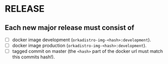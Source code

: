 # RELEASE

## Each new major release must consist of

- [ ] docker image development (`orkadistro-img-<hash>:development`).
- [ ] docker image production (`orkadistro-img-<hash>:development`).
- [ ] tagged commit on master (the `<hash>` part of the docker url must match this commits hash!).
